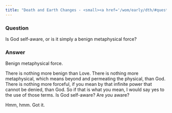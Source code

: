 ```yaml
---
title: "Death and Earth Changes - <small><a href='/wom/early/dth/#question-eight'>Question Eight</a></small>"
---
```


### Question

Is God self-aware, or is it simply a benign metaphysical force?

### Answer

Benign metaphysical force.

There is nothing more benign than Love. There is nothing more
metaphysical, which means beyond and permeating the physical, than God.
There is nothing more forceful, if you mean by that infinite power that
cannot be denied, than God. So if that is what you mean, I would say yes
to the use of those terms. Is God self-aware? Are *you* aware?

Hmm, hmm. Got it.

